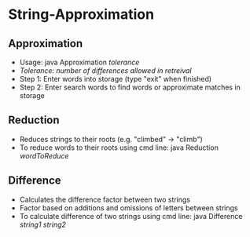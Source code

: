 # String-Approximation

## Approximation
* Usage: java Approximation *tolerance*
* *Tolerance: number of differences allowed in retreival*
* Step 1: Enter words into storage (type "exit" when finished)
* Step 2: Enter search words to find words or approximate matches in storage

## Reduction
* Reduces strings to their roots (e.g. "climbed" -> "climb")
* To reduce words to their roots using cmd line: java Reduction *wordToReduce*

## Difference
* Calculates the difference factor between two strings
* Factor based on additions and omissions of letters between strings
* To calculate difference of two strings using cmd line: java Difference *string1* *string2*
